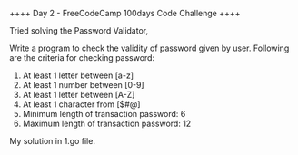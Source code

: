 ++++ Day 2 - FreeCodeCamp 100days Code Challenge ++++

Tried solving the Password Validator,

Write a program to check the validity of password given by user. Following are the criteria for checking password:
1. At least 1 letter between [a-z]
2. At least 1 number between [0-9]
3. At least 1 letter between [A-Z]
4. At least 1 character from [$#@]
5. Minimum length of transaction password: 6
6. Maximum length of transaction password: 12

My solution in 1.go file.